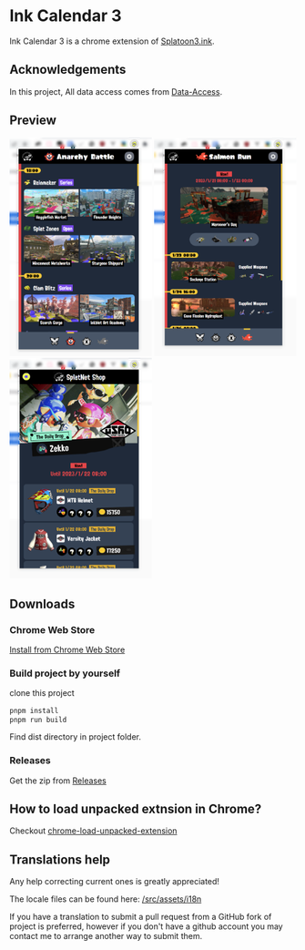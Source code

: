 # Ink Calendar 3

Ink Calendar 3 is a chrome extension of [Splatoon3.ink](https://splatoon3.ink/).

## Acknowledgements
In this project, All data access comes from [Data-Access](https://github.com/misenhower/splatoon3.ink/wiki/Data-Access).

## Preview

<img src="./images/preview1.png" width="250px" /> <img src="./images/preview2.png" width="250px" /> <img src="./images/preview3.png" width="250px" />

## Downloads

### Chrome Web Store

[Install from Chrome Web Store](https://chrome.google.com/webstore/detail/ink-calendar-3/mnlhfcmbaadogjckmomandmdfiekjoog)

### Build project by yourself

clone this project

```
pnpm install
pnpm run build
```

Find dist directory in project folder.

### Releases

Get the zip from [Releases](https://github.com/kayanouriko/chrome-extension-ink-calendar-3/releases)

## How to load unpacked extnsion in Chrome?
Checkout [chrome-load-unpacked-extension](https://developer.chrome.com/docs/extensions/mv3/getstarted/development-basics/#load-unpacked)

## Translations help
Any help correcting current ones is greatly appreciated!

The locale files can be found here: [/src/assets/i18n](https://github.com/kayanouriko/chrome-extension-ink-calendar-3/tree/main/src/assets/i18n)

If you have a translation to submit a pull request from a GitHub fork of project is preferred, however if you don't have a github account you may contact me to arrange another way to submit them.

